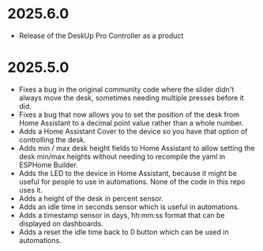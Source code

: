 # 2025.6.0
- Release of the DeskUp Pro Controller as a product

# 2025.5.0
- Fixes a bug in the original community code where the slider didn't always move the desk, sometimes needing multiple presses before it did.
- Fixes a bug that now allows you to set the position of the desk from Home Assistant to a decimal point value rather than a whole number.
- Adds a Home Assistant Cover to the device so you have that option of controlling the desk.
- Adds min / max desk height fields to Home Assistant to allow setting the desk min/max heights without needing to recompile the yaml in ESPHome Builder.
- Adds the LED to the device in Home Assistant, because it might be useful for people to use in automations.  None of the code in this repo uses it.
- Adds a height of the desk in percent sensor.
- Adds an idle time in seconds sensor which is useful in automations.
- Adds a timestamp sensor in days, hh:mm:ss format that can be displayed on dashboards.
- Adds a reset the idle time back to 0 button which can be used in automations. 
